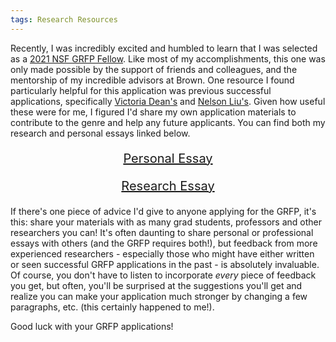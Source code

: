```yaml
---
tags: Research Resources
---
```


Recently, I was incredibly excited and humbled to learn that I was selected as a [2021 NSF GRFP Fellow](https://www.nsfgrfp.org/). Like most of my accomplishments, this one was only made possible by the support of friends and colleagues, and the mentorship of my incredible advisors at Brown. One resource I found particularly helpful for this application was previous successful applications, specifically [Victoria Dean's](https://vdean.github.io/) and [Nelson Liu's](https://blog.nelsonliu.me/2020/10/13/nsf-grfp-materials/). Given how useful these were for me, I figured I'd share my own application materials to contribute to the genre and help any future applicants. You can find both my research and personal essays linked below.

<div style="text-align: center"> 

<a href="/misc_files/GRFP_personal.pdf"> <p style="font-size:20px"> Personal Essay </p> </a>
<a href="/misc_files/GRFP_research.pdf"> <p style="font-size:20px"> Research Essay </p> </a>

</div>

If there's one piece of advice I'd give to anyone applying for the GRFP, it's this: share your materials with as many grad students, professors and other researchers you can! It's often daunting to share personal or professional essays with others (and the GRFP requires both!), but feedback from more experienced researchers - especially those who might have either written or seen successful GRFP applications in the past - is absolutely invaluable. Of course, you don't have to listen to incorporate *every* piece of feedback you get, but often, you'll be surprised at the suggestions you'll get and realize you can make your application much stronger by changing a few paragraphs, etc. (this certainly happened to me!).

Good luck with your GRFP applications!